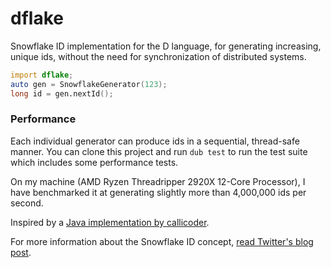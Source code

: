 # dflake
Snowflake ID implementation for the D language, for generating increasing, unique ids, without the need for synchronization of distributed systems.

```d
import dflake;
auto gen = SnowflakeGenerator(123);
long id = gen.nextId();
```

### Performance
Each individual generator can produce ids in a sequential, thread-safe manner. You can clone this project and run `dub test` to run the test suite which includes some performance tests.

On my machine (AMD Ryzen Threadripper 2920X 12-Core Processor), I have benchmarked it at generating slightly more than 4,000,000 ids per second.

Inspired by a [Java implementation by callicoder](https://github.com/callicoder/java-snowflake).

For more information about the Snowflake ID concept, [read Twitter's blog post](https://blog.twitter.com/engineering/en_us/a/2010/announcing-snowflake).